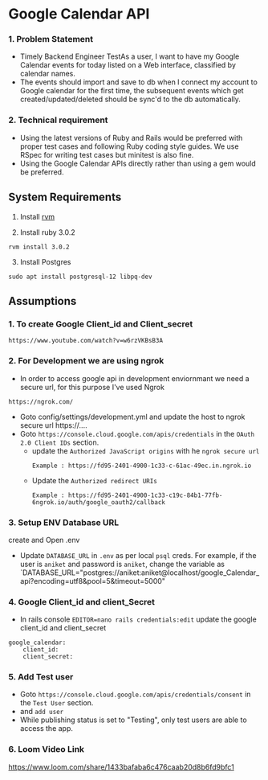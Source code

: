 # Google Calendar API

### 1. Problem Statement
* Timely Backend Engineer TestAs a user, I want to have my Google Calendar events for today listed on a Web interface, classified by calendar names.
* The events should import and save to db when I connect my account to Google calendar for the first time, the subsequent events which get   created/updated/deleted should be sync'd to the db automatically.

### 2. Technical requirement
* Using the latest versions of Ruby and Rails would be preferred with proper test cases and
  following Ruby coding style guides. We use RSpec for writing test cases but minitest is also
  fine.
* Using the Google Calendar APIs directly rather than using a gem would be preferred.

## System Requirements

1. Install [rvm](https://rvm.io/)

2. Install ruby 3.0.2

```
rvm install 3.0.2
```
3. Install Postgres

```
sudo apt install postgresql-12 libpq-dev
```

## Assumptions

### 1. To create Google Client_id and Client_secret
````
https://www.youtube.com/watch?v=w6rzVKBsB3A
````
### 2. For Development we are using ngrok
* In order to access google api in development enviornmant we need a secure url, for this purpose I've used Ngrok
````
https://ngrok.com/
````
* Goto config/settings/development.yml and update the host to ngrok secure url https://....
* Goto `https://console.cloud.google.com/apis/credentials` in the `OAuth 2.0 Client IDs` section.
    * update the `Authorized JavaScript origins` with he `ngrok secure url`
      ````
      Example : https://fd95-2401-4900-1c33-c-61ac-49ec.in.ngrok.io
      ````
    * Update the `Authorized redirect URIs`
      ````
      Example : https://fd95-2401-4900-1c33-c19c-84b1-77fb-6ngrok.io/auth/google_oauth2/callback
      ````
### 3. Setup ENV Database URL

create and Open .env
* Update `DATABASE_URL` in `.env` as per local `psql` creds. For example, if
  the user is `aniket` and password is `aniket`, change the variable as
  `DATABASE_URL="postgres://aniket:aniket@localhost/google_Calendar_api?encoding=utf8&pool=5&timeout=5000"

### 4. Google Client_id and client_Secret
* In rails console `EDITOR=nano rails credentials:edit` update the google client_id and client_secret

````
google_calendar:
    client_id: 
    client_secret: 
````

### 5. Add Test user
* Goto `https://console.cloud.google.com/apis/credentials/consent` in the `Test User` section.
* and `add user`
* While publishing status is set to "Testing", only test users are able to access the app.

### 6. Loom Video Link
https://www.loom.com/share/1433bafaba6c476caab20d8b6fd9bfc1
